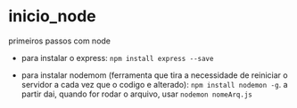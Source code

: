 # inicio_node
primeiros passos com node

- para instalar o express: `npm install express --save`

- para instalar nodemom (ferramenta que tira a necessidade de reiniciar o servidor a cada vez que o codigo e alterado): `npm install nodemon -g`. a partir dai, quando for rodar o arquivo, usar `nodemon nomeArq.js`